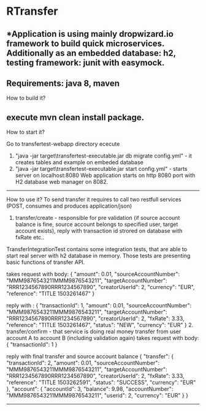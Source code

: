 RTransfer
==========
*Application is using mainly dropwizard.io framework to build quick microservices.
Additionally as an embedded database: h2, testing framework: junit with easymock.
---
Requirements:
java 8, maven
---
How to build it?

execute mvn clean install package.
---
How to start it?

Go to transfertest-webapp directory
ececute 
1. "java -jar target\transfertest-executable.jar db migrate config.yml" - it creates tables and example on embeded database
2. "java -jar target\transfertest-executable.jar start config.yml" - starts server on localhost:8080
Web application starts on http 8080 port with H2 database web manager on 8082.
---
How to use it?
To send transfer it requires to call two restfull services (POST, consumes and produces application/json)
1. transfer/create - responsible for pre validation (if source account balance is fine, source account belongs to specified user, target account exists), reply with transaction id strored on database with fxRate etc..

TransferIntegrationTest contains some integration tests, that are able to start real server with h2 database in memory.
Those tests are presenting basic functions of transfer API.

takes request with body:
{
    "amount": 0.01,
    "sourceAccountNumber": "MMM9876543211MMM9876543211",
    "targetAccountNumber": "RRR1234567890RRR1234567890",
    "creatorUserId": 2,
    "currency": "EUR",
    "reference": "TITLE 1503261467"
}

reply with :
{
    "transactionId": 1,
    "amount": 0.01,
    "sourceAccountNumber": "MMM9876543211MMM9876543211",
    "targetAccountNumber": "RRR1234567890RRR1234567890",
    "creatorUserId": 2,
    "fxRate": 3.33,
    "reference": "TITLE 1503261467",
    "status": "NEW",
    "currency": "EUR"
}
2. transfer/confirm - that service is doing real money transfer from user account A to account B (including validation again)
takes request with body:
{
	"transactionId": 1
}

reply with final transfer and source account balance
{
    "transfer": {
        "transactionId": 2,
        "amount": 0.01,
        "sourceAccountNumber": "MMM9876543211MMM9876543211",
        "targetAccountNumber": "RRR1234567890RRR1234567890",
        "creatorUserId": 2,
        "fxRate": 3.33,
        "reference": "TITLE 1503262591",
        "status": "SUCCESS",
        "currency": "EUR"
    },
    "account": {
        "accountId": 3,
        "balance": 9.98,
        "accountNumber": "MMM9876543211MMM9876543211",
        "userid": 2,
        "currency": "EUR"
    }
}

---

